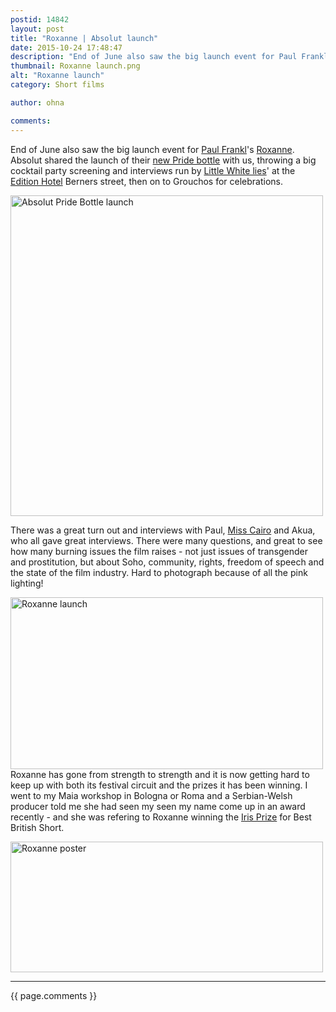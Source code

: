 ```yaml
---
postid: 14842
layout: post
title: "Roxanne | Absolut launch"
date: 2015-10-24 17:48:47
description: "End of June also saw the big launch event for Paul Frankl&#8217;s Roxanne. Absolut shared the launch of their new Pride bottle with us, throwing a big cocktail party screening and interviews run by Little White lies&#8217; at the Edition&#8230;"
thumbnail: Roxanne launch.png
alt: "Roxanne launch"
category: Short films

author: ohna

comments:
---
```


<p>End of June also saw the big launch event for <a href="http://www.paulfrankl.com/">Paul Frankl</a>'s <a href="https://www.facebook.com/Roxannethemovie?fref=photo">Roxanne</a>. Absolut shared the launch of their <a href="https://boozenews.wordpress.com/2009/04/03/pernod-ricard-to-launch-gay-pride-edition-of-absolut/">new Pride bottle</a> with us, throwing a big cocktail party screening and interviews run by <a href="http://www.littlewhitelies.co.uk/features/articles/watch-this-short-film-about-a-sex-worker-named-roxanne-30767">Little White lies</a>'  at the <a href="http://www.editionhotels.com/londonin">Edition Hotel</a> Berners street, then on to Grouchos for celebrations.</p>

<p><a href="{{ site.baseurl }}/assets_c/2015/10/Absolut Pride Bottle-1246.html" onclick="window.open('{{ site.baseurl }}/assets_c/2015/10/Absolut Pride Bottle-1246.html','popup','width=562,height=577,scrollbars=no,resizable=no,toolbar=no,directories=no,location=no,menubar=no,status=no,left=0,top=0'); return false"><img src="{{ site.baseurl }}/assets_c/2015/10/Absolut Pride Bottle-thumb-500x513-1246.png" width="500" height="513" alt="Absolut Pride Bottle launch" class="mt-image-none" style="" /></a></p>

<p>There was a great turn out and interviews with Paul, <a href="http://www.prettymisscairo.com/">Miss Cairo</a> and Akua, who all gave great interviews. There were many questions, and great to see how many burning issues the film raises - not just issues of transgender and prostitution, but about Soho, community, rights, freedom of speech and the state of the film industry. Hard to photograph because of all the pink lighting!</p>

<p><a href="{{ site.baseurl }}/assets_c/2015/10/Roxanne launch-1249.html" onclick="window.open('{{ site.baseurl }}/assets_c/2015/10/Roxanne launch-1249.html','popup','width=1128,height=622,scrollbars=no,resizable=no,toolbar=no,directories=no,location=no,menubar=no,status=no,left=0,top=0'); return false"><img src="{{ site.baseurl }}/assets_c/2015/10/Roxanne launch-thumb-500x275-1249.png" width="500" height="275" alt="Roxanne launch" class="mt-image-none" style="" /></a>
 <br />
Roxanne has gone from strength to strength and it is now getting hard to keep up with both its festival circuit and the prizes it has been winning. I went to my Maia workshop in Bologna or Roma and a Serbian-Welsh producer told me she had seen my seen my name come up in an award recently - and she was refering to Roxanne winning the <a href="http://www.irisprize.org/the-prize-2015/">Iris Prize</a> for Best British Short.</p>

<p><a href="{{ site.baseurl }}/assets_c/2015/10/Screen Shot 2015-10-24 at 17.53.58-1243.html" onclick="window.open('{{ site.baseurl }}/assets_c/2015/10/Screen Shot 2015-10-24 at 17.53.58-1243.html','popup','width=908,height=381,scrollbars=no,resizable=no,toolbar=no,directories=no,location=no,menubar=no,status=no,left=0,top=0'); return false"><img src="{{ site.baseurl }}/assets_c/2015/10/Screen Shot 2015-10-24 at 17.53.58-thumb-500x209-1243.png" width="500" height="209" alt="Roxanne poster" class="mt-image-none" style="" /></a></p>

<hr>

{{ page.comments }}



